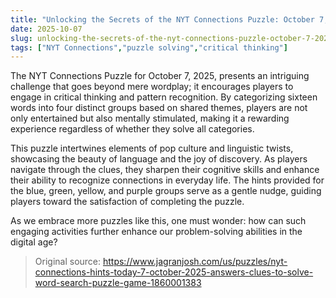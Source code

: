 ```yaml
---
title: "Unlocking the Secrets of the NYT Connections Puzzle: October 7, 2025"
date: 2025-10-07
slug: unlocking-the-secrets-of-the-nyt-connections-puzzle-october-7-2025
tags: ["NYT Connections","puzzle solving","critical thinking"]
---
```


The NYT Connections Puzzle for October 7, 2025, presents an intriguing challenge that goes beyond mere wordplay; it encourages players to engage in critical thinking and pattern recognition. By categorizing sixteen words into four distinct groups based on shared themes, players are not only entertained but also mentally stimulated, making it a rewarding experience regardless of whether they solve all categories.

This puzzle intertwines elements of pop culture and linguistic twists, showcasing the beauty of language and the joy of discovery. As players navigate through the clues, they sharpen their cognitive skills and enhance their ability to recognize connections in everyday life. The hints provided for the blue, green, yellow, and purple groups serve as a gentle nudge, guiding players toward the satisfaction of completing the puzzle.

As we embrace more puzzles like this, one must wonder: how can such engaging activities further enhance our problem-solving abilities in the digital age?
> Original source: https://www.jagranjosh.com/us/puzzles/nyt-connections-hints-today-7-october-2025-answers-clues-to-solve-word-search-puzzle-game-1860001383